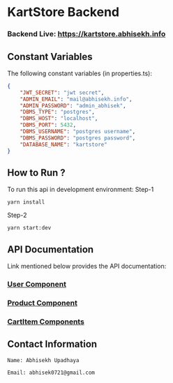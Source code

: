 # KartStore Backend

### Backend Live: https://kartstore.abhisekh.info

## Constant Variables

The following constant variables (in properties.ts):

```json
{
    "JWT_SECRET": "jwt secret",
    "ADMIN_EMAIL": "mail@abhisekh.info",
    "ADMIN_PASSWORD": "admin_abhisek",
    "DBMS_TYPE": "postgres",
    "DBMS_HOST": "localhost",
    "DBMS_PORT": 5432,
    "DBMS_USERNAME": "postgres username",
    "DBMS_PASSWORD": "postgres password",
    "DATABASE_NAME": "kartstore"
}
```

## How to Run ?

To run this api in development environment:
Step-1
```
yarn install
```
Step-2
```
yarn start:dev
```


## API Documentation

Link mentioned below provides the API documentation:

### [User Component](https://documenter.getpostman.com/view/16254597/2s9YXcdjzQ)

### [Product Component](https://documenter.getpostman.com/view/16254597/2s9YXcdjzP)

### [CartItem Components](https://documenter.getpostman.com/view/16254597/2s9YXcdjzN)


## Contact Information

```
Name: Abhisekh Upadhaya
```

```
Email: abhisek0721@gmail.com
```